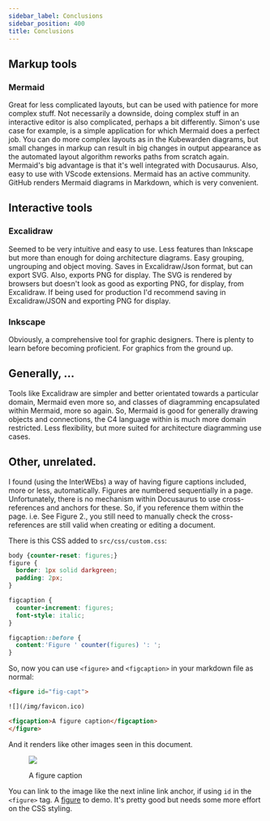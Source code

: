 ```yaml
---
sidebar_label: Conclusions
sidebar_position: 400
title: Conclusions
---
```


## Markup tools

### Mermaid

Great for less complicated layouts, but can be used with patience for more complex stuff.
Not necessarily a downside, doing complex stuff in an interactive editor is also complicated, perhaps a bit differently.
Simon's use case for example, is a simple application for which Mermaid does a perfect job.
You can do more complex layouts as in the Kubewarden diagrams,
but small changes in markup can result in big changes in output appearance as the
automated layout algorithm reworks paths from scratch again.
Mermaid's big advantage is that it's well integrated with Docusaurus.
Also, easy to use with VScode extensions.
Mermaid has an active community.
GitHub renders Mermaid diagrams in Markdown, which is very convenient.

## Interactive tools

### Excalidraw

Seemed to be very intuitive and easy to use.
Less features than Inkscape but more than enough for doing architecture diagrams.
Easy grouping, ungrouping and object moving.
Saves in Excalidraw/Json format, but can export SVG.
Also, exports PNG for display.
The SVG is rendered by browsers but doesn't look as good as exporting PNG, for display, from Excalidraw.
If being used for production I'd recommend saving in Excalidraw/JSON and exporting PNG for display.

### Inkscape

Obviously, a comprehensive tool for graphic designers.
There is plenty to learn before becoming proficient.
For graphics from the ground up.

## Generally, ...

Tools like Excalidraw are simpler and better orientated towards a particular domain, Mermaid even more so, and classes of diagramming encapsulated within Mermaid, more so again.
So, Mermaid is good for generally drawing objects and connections, the C4 language within is much more domain restricted.
Less flexibility, but more suited for architecture diagramming use cases.

## Other, unrelated.

I found (using the InterWEbs) a way of having figure captions included, more or less, automatically.
Figures are numbered sequentially in a page.
Unfortunately, there is no mechanism within Docusaurus to use cross-references and anchors for these.
So, if you reference them within the page. i.e. See Figure 2., you still need to manually check the cross-references are still valid when creating or editing a document.

There is this CSS added to `src/css/custom.css`:

```css
body {counter-reset: figures;}
figure {
  border: 1px solid darkgreen;
  padding: 2px;
}

figcaption {
  counter-increment: figures;
  font-style: italic;
}

figcaption::before {
  content:'Figure ' counter(figures) ': ';
}
```

So, now you can use `<figure>` and `<figcaption>` in your markdown file as normal:

```html
<figure id="fig-capt">

![](/img/favicon.ico)

<figcaption>A figure caption</figcaption>
</figure>
```

And it renders like other images seen in this document.

<figure id="fig-capt">

![](/img/favicon.ico)

<figcaption>A figure caption</figcaption>
</figure>

You can link to the image like the next inline link anchor, if using `id` in the `<figure>` tag.
A [figure](#fig-capt) to demo.
It's pretty good but needs some more effort on the CSS styling.